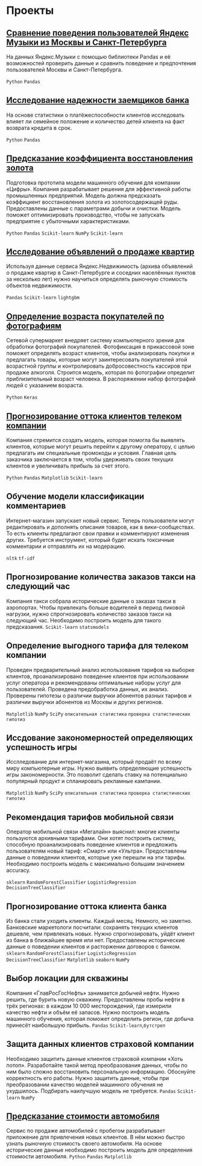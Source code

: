 # Проекты
## [Сравнение поведения пользователей Яндекс Музыки из Москвы и Санкт-Петербурга](https://github.com/NataliaKulikovskaya/Yandex_projects/tree/main/Comparison%20of%20Yandex_Music_user_behavior)
На данных Яндекс.Музыки c помощью библиотеки Pandas и её возможностей проверить данные и сравнить поведение и предпочтения пользователей Москвы и Санкт-Петербурга.

`Python` `Pandas`

## [Исследование надежности заемщиков банка](https://github.com/NataliaKulikovskaya/Yandex_projects/tree/main/Research_of_bank_borrowers'_reliability)
На основе статистики о платёжеспособности клиентов исследовать влияет ли семейное положение и количество детей клиента на факт возврата кредита в срок.

`Python` `Pandas`

## [Предсказание коэффициента восстановления золота](https://github.com/NataliaKulikovskaya/Yandex_projects/tree/main/Prediction_of_gold_recovery_rate)
Подготовка прототипа модели машинного обучения для компании «Цифры». Компания разрабатывает решения для эффективной работы промышленных предприятий.
Модель должна предсказать коэффициент восстановления золота из золотосодержащей руды. Предоставлены данные с параметрами добычи и очистки. Модель поможет оптимизировать производство, чтобы не запускать предприятие с убыточными характеристиками.

`Python` `Pandas` `Scikit-learn` `NumPy` `Scikit-learn`

## [Исследование объявлений о продаже квартир](https://github.com/NataliaKulikovskaya/Yandex_projects/tree/main/Analysis_of_apartment_sale_ads)
Используя данные сервиса Яндекс.Недвижимость (архива объявлений о продаже квартир в Санкт-Петербурге и соседних населённых пунктов за несколько лет) нужно научиться определять рыночную стоимость объектов недвижимости. 

`Pandas` `Scikit-learn` `lightgbm`

## [Определение возраста покупателей по фотографиям](https://github.com/NataliaKulikovskaya/Yandex_projects/tree/main/Defining%20the%20age%20of%20customers%20based%20on%20a%20photograph)
Сетевой супермаркет внедряет систему компьютерного зрения для обработки фотографий покупателей. Фотофиксация в прикассовой зоне поможет определять возраст клиентов, чтобы анализировать покупки и предлагать товары, которые могут заинтересовать покупателей этой возрастной группы и контролировать добросовестность кассиров при продаже алкоголя. Строится модель, которая по фотографии определит приблизительный возраст человека. В распоряжении набор фотографий людей с указанием возраста.

`Python` `Keras`

## [Прогнозирование оттока клиентов телеком компании](https://github.com/NataliaKulikovskaya/Yandex_projects/tree/main/Customer%20churn%20forecast)
Компания стремится создать модель, которая помогла бы выявлять клиентов, которые могут решить перейти к другому оператору, с целью предлагать им специальные промокоды и условия. Главная цель заказчика заключается в том, чтобы удерживать своих текущих клиентов и увеличивать прибыль за счет этого.

`Python` `Pandas` `Matplotlib` `Scikit-learn`


## Обучение модели классификации комментариев
Интернет-магазин запускает новый сервис. Теперь пользователи могут редактировать и дополнять описания товаров, как в вики-сообществах. То есть клиенты предлагают свои правки и комментируют изменения других. Требуется инструмент, который будет искать токсичные комментарии и отправлять их на модерацию.

`nltk` `tf-idf`

## Прогнозирование количества заказов такси на следующий час
Компания такси собрала исторические данные о заказах такси в аэропортах. Чтобы привлекать больше водителей в период пиковой нагрузки, нужно спрогнозировать количество заказов такси на следующий час. Необходимо построить модель для такого предсказания. `Scikit-learn` `statsmodels`

## Определение выгодного тарифа для телеком компании
Проведен предварительный анализ использования тарифов на выборке клиентов,
проанализировано поведение клиентов при использовании услуг оператора и
рекомендованы оптимальные наборы услуг для пользователей. Проведена предобработка
данных, их анализ. Проверены гипотезы о различии выручки абонентов разных тарифов и
различии выручки абонентов из Москвы и других регионов.

`Matplotlib` `NumPy` `SciPy` `описательная статистика` `проверка статистических гипотиз`

## Иссдование закономерностей определяющих успешность игры
Исслледование для интернет-магазина, который продаёт по всему миру компьютерные игры. Нужно выявить определяющие успешность игры закономерности. Это позволит сделать ставку на потенциально популярный продукт и спланировать рекламные кампании. 

`Matplotlib` `NumPy` `SciPy` `описательная статистика` `проверка статистических гипотиз`

## Рекомендация тарифов мобильной связи
Оператор мобильной связи «Мегалайн» выяснил: многие клиенты пользуются архивными тарифами. Они хотят построить систему, способную проанализировать поведение клиентов и предложить пользователям новый тариф: «Смарт» или «Ультра». Предоставлены данные о поведении клиентов, которые уже перешли на эти тарифы.
Необходимо построить модель с максимально большим значением accuracy. 

`sklearn`  `RandomForestClassifier` `LogisticRegression` `DecisionTreeClassifier`

## Прогнозирование оттока клиента банка
Из банка стали уходить клиенты. Каждый месяц. Немного, но заметно. Банковские маркетологи посчитали: сохранять текущих клиентов дешевле, чем привлекать новых.
Нужно спрогнозировать, уйдёт клиент из банка в ближайшее время или нет. Предоставлены исторические данные о поведении клиентов и расторжении договоров с банком. `sklearn`  `RandomForestClassifier` `LogisticRegression` `DecisionTreeClassifier` `Matplotlib` `seaborn` `NumPy`

## Выбор локации для скважины
Компания «ГлавРосГосНефть» занимается добычей нефти. Нужно решить, где бурить новую скважину.
Предоставлены пробы нефти в трёх регионах: в каждом 10 000 месторождений, где измерили качество нефти и объём её запасов. Нужно построить модель машинного обучения, которая поможет определить регион, где добыча принесёт наибольшую прибыль.
`Pandas` `Scikit-learn`,`бутстреп`

## Защита данных клиентов страховой компании
Необходимо защитить данные клиентов страховой компании «Хоть потоп». Разработайте такой метод преобразования данных, чтобы по ним было сложно восстановить персональную информацию. Обоснуйте корректность его работы. Нужно защитить данные, чтобы при преобразовании качество моделей машинного обучения не ухудшилось. Подбирать наилучшую модель не требуется.
`Pandas` `Scikit-learn` `NumPy`

 ## [Предсказание стоимости автомобиля](https://github.com/NataliaKulikovskaya/Yandex_projects/tree/main/Car%20value%20predictio)
 Сервис по продаже автомобилей с пробегом  разрабатывает приложение для привлечения новых клиентов. В нём можно быстро узнать рыночную стоимость своего автомобиля. На основе исторические данные необходимо построить модель для определения стоимости автомобиля.
 `Python` `Pandas` `Matplotlib`
